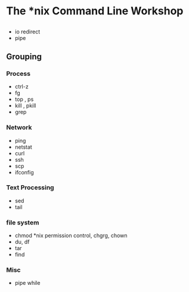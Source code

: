 # The *nix Command Line Workshop

## 
- io redirect
- pipe

## Grouping
### Process
- ctrl-z
- fg
- top , ps 
- kill , pkill
- grep

### Network

- ping
- netstat
- curl
- ssh
- scp
- ifconfig

### Text Processing
- sed
- tail

### file system
- chmod *nix permission control, chgrg, chown
- du, df
- tar
- find

### Misc
- pipe while
